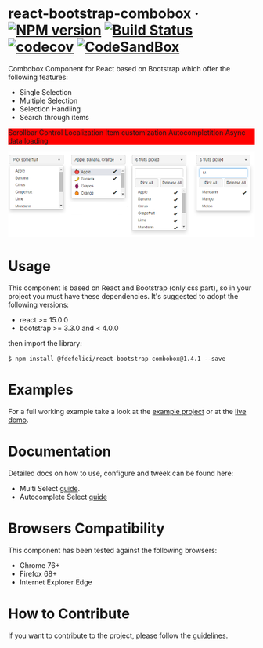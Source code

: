 # react-bootstrap-combobox &middot; [![NPM version](https://img.shields.io/badge/npm-v1.4.1-blue)](https://www.npmjs.com/package/@fdefelici/react-bootstrap-combobox) [![Build Status](https://travis-ci.org/fdefelici/react-bootstrap-combobox.svg?branch=v1.4.1)](https://travis-ci.org/fdefelici/react-bootstrap-combobox) [![codecov](https://codecov.io/gh/fdefelici/react-bootstrap-combobox/branch/v1.4.1/graph/badge.svg)](https://codecov.io/gh/fdefelici/react-bootstrap-combobox) [![CodeSandBox](https://img.shields.io/badge/demo-live-blueviolet)](https://codesandbox.io/s/github/fdefelici/react-bootstrap-combobox/tree/v1.4.1/example?fontsize=14)

Combobox Component for React based on Bootstrap which offer the following features:

<div>
<ul>
<li>Single Selection</li>
<li>Multiple Selection</li>
<li>Selection Handling</li>
<li>Search through items</li>
</ul>
</div>
<div style="background-color: red">
Scrollbar Control
Localization 
Item customization
Autocompletition
Async data loading
</div>

![Component ShowCase](example/src/images/showcase.png)

# Usage
This component is based on React and Bootstrap (only css part), so in your project you must have these dependencies. It's suggested to adopt the following versions:
* react >= 15.0.0
* bootstrap >= 3.3.0 and < 4.0.0

then import the library:
```shell
$ npm install @fdefelici/react-bootstrap-combobox@1.4.1 --save
```

# Examples
For a full working example take a look at the [example project](example/) or at the [live demo](https://codesandbox.io/s/github/fdefelici/react-bootstrap-combobox/tree/v1.4.1/example?fontsize=14).


# Documentation
Detailed docs on how to use, configure and tweek can be found here:
* Multi Select [guide](README_Multiselect.md).
* Autocomplete Select [guide](README_Autocomplete.md)

# Browsers Compatibility
This component has been tested against the following browsers:
* Chrome  76+
* Firefox 68+
* Internet Explorer Edge 


# How to Contribute
If you want to contribute to the project, please follow the [guidelines](CONTRIBUTING.md).
